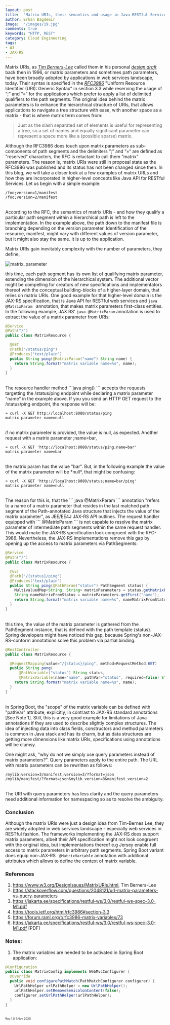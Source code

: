 ```yaml
---
layout: post
title:  "Matrix URIs, their semantics and usage in Java RESTful Services"
author: Erhan Bagdemir
image:  '/images/19.jpg'
comments: true
keywords: "HTTP, REST"
category: Cloud Engineering
tags:
- W3
- JAX-RS
---
```



Matrix URIs, as *[Tim Berners-Lee](https://www.w3.org/People/Berners-Lee/)* called them in his personal *[design draft](https://www.w3.org/DesignIssues/MatrixURIs.html)* back then in 1996, or matrix parameters and sometimes path parameters, have been broadly adopted by applications in web services landscape, today. Their syntax is specified in the *[RFC3986](https://tools.ietf.org/html/rfc3986#section-3.3)* "Uniform Resource Identifier (URI): Generic Syntax" in section 3.3 while reserving the usage of “;” and “=“ for the applications which prefer to apply a list of delimited qualifiers to the path segments. The original idea behind the matrix parameters is to enhance the hierarchical structure of URIs, that allows applications to navigate a tree structure with ease, with another space as a matrix - that is where matrix term comes from:

> Just as the slash separated set of elements is useful for representing a tree, so a set of names and equally significant parameter can represent a space more like a (possible sparse) matrix.

Although the RFC3986 does touch upon matrix parameters as sub-components of path segments and the delimiters “;” and “=“ are defined as “reserved” characters, the RFC is reluctant to call them “matrix” parameters. The reason is, matrix URIs were still in proposal state as the RFC3986 was published and its status has not been changed since then. In this blog, we will take a closer look at a few examples of matrix URLs and how they are incorporated in higher-level concepts like Java API for RESTful Services. Let us begin with a simple example:

```shell
/foo;version=1/manifest
/foo;version=2/manifest
```
<br/>
According to the RFC, the semantics of matrix URIs - and how they qualify a particular path segment within a hierarchical path is left to the implementation. In the example above, the path down to the manifest file is branching depending on the version parameter. Identification of the resource, manifest, might vary with different values of version parameter, but it might also stay the same. It is up to the application.

Matrix URIs gain inevitably complexity with the number of parameters, they define,

![matrix_parameter](https://user-images.githubusercontent.com/1160613/97791717-ae3ab880-1bd5-11eb-886e-3529d38b091e.jpg)

this time, each path segment has its own list of qualifying matrix parameter, extending the dimension of the hierarchical system. The additional vector might be compelling for creators of new specifications and implementators thereof with the conceptual building-blocks of a higher-layer domain, that relies on matrix URIs. One good example for that higher-level domain is the JAX-RS specification, that is Java API for RESTful web services and ```java @MatrixParam ``` annotation, that makes matrix parameters first-class entities. In the following example, JAX RS' ``` java @MatrixParam ``` annotation is used to extract the value of a matrix parameter from URIs: 

```java
@Service
@Path("/")
public class MatrixResource {

  @GET
  @Path("/status/ping")
  @Produces("text/plain")
  public String ping(@MatrixParam("name") String name) {
    return String.format("matrix variable name=%s", name);
  }
}

``` 
<br/>
The resource handler method ```java ping() ``` accepts the requests targetting the /status/ping endpoint while declaring a matrix parameter "name" in the example above. If you you send an HTTP GET request to the /status/ping endpoint, the response will be: 

```shell 
➜ curl -X GET http://localhost:8080/status/ping
matrix parameter name=null
```
<br/>
if no matrix parameter is provided, the value is null, as expected. Another request with a matrix parameter ;name=bar,

```shell
➜ curl -X GET 'http://localhost:8080/status/ping;name=bar'
matrix parameter name=bar
```
<br/>
the matrix param has the value "bar". But, in the following example the value of the matrix parameter will be *null*, that might be confusing:

```shell 
➜ curl -X GET 'http://localhost:8080/status;name=bar/ping'
matrix parameter name=null
```
<br/>
The reason for this is, that the ``` java @MatrixParam ``` annotation "refers to a name of a matrix parameter that resides in the last matched path segment of the Path-annotated Java structure that injects the value of the matrix parameter", as JEE/EE4J JAX-RS API outlines. The request handler equipped with ``` @MatrixParam ``` is not capable to resolve the matrix parameter of intermediate path segments within the same request handler. This would make the JAX-RS specification look congruent with the RFC-3986. Nevertheless, the JAX-RS implementations remove this gap by opening up the access to matrix parameters via PathSegments: 

```java
@Service
@Path("/")
public class MatrixResource {

  @GET
  @Path("/{status}/ping")
  @Produces("text/plain")
  public String ping(@PathParam("status") PathSegment status) {
    MultivaluedMap<String, String> matrixParameters = status.getMatrixParameters();
    String nameMatrixFromStatus = matrixParameters.getFirst("name");
    return String.format("matrix variable name=%s", nameMatrixFromStatus);
  }
}
```
<br/>
this time, the value of the matrix parameter is gathered from the PathSegment instance, that is defined with the path template {status}. Spring developers might have noticed this gap, because Spring's non-JAX-RS-conform annotations solve this problem via partial binding:

```java
@RestController
public class MatrixResource {

  @RequestMapping(value="/{status}/ping", method=RequestMethod.GET)
  public String pong(
      @PathVariable("status") String status,
      @MatrixVariable(name="name", pathVar="status", required=false) String name) {
    return String.format("matrix variable name=%s", name);
  }
}
``` 
<br/>
In Spring Boot, the "scope" of the matrix variable can be defined with "pathVar" attribute, explicitly, in contrast to JAX-RS standard annotations [See Note 1]. Still, this is a very good example for limitations of Java annotations if they are used to describe slightly complex structures. The idea of injecting data into class fields, constructors and method parameters is common in Java stack and has its charm, but as data structures are getting more dimensions like matrix URIs, specifications using annotations will be clumsy. 


One might ask, "why do not we simply use query parameters instead of matrix parameters?". Query parameters apply to the entire path. The URL with matrix parameters can be rewritten as follows: 

```shell 
/mylib;version=3/manifest;version=2/?format=json
/mylib/manifest/?format=json&mylib_version=3&manifest_version=2
```
<br/>
The URI with query parameters has less clarity and the query parameters need additional information for namespacing so as to resolve the ambiguity. 

### Conclusion

Although the matrix URIs were just a design idea from Tim-Bernes Lee, they are widely adopted in web services landscape - especially web services in RESTful fashion. The frameworks implementing the JAX-RS does support matrix parameters, albeit their API specification might not look congruent with the original idea, but implementations thereof e.g Jersey enable full access to matrix parameters in arbitrary path segments. Spring Boot variant does equip non-JAX-RS ``` @MatrixVariable``` annotation with additional attributes which allows to define the context of matrix variable.  


### References

1. https://www.w3.org/DesignIssues/MatrixURIs.html, Tim Berners-Lee
2. https://stackoverflow.com/questions/2048121/url-matrix-parameters-vs-query-parameters
3. https://jakarta.ee/specifications/restful-ws/3.0/restful-ws-spec-3.0-M1.pdf
4. https://tools.ietf.org/html/rfc3986#section-3.3
5. https://forum.raml.org/t/rfc3986-matrix-variables/73
6. https://jakarta.ee/specifications/restful-ws/3.0/restful-ws-spec-3.0-M1.pdf [PDF]

### Notes:

1. The matrix variables are needed to be activated in Spring Boot application: 

```java
@Configuration
public class MatrixConfig implements WebMvcConfigurer {
  @Override
  public void configurePathMatch(PathMatchConfigurer configurer) {
    UrlPathHelper urlPathHelper = new UrlPathHelper();
    urlPathHelper.setRemoveSemicolonContent(false);
    configurer.setUrlPathHelper(urlPathHelper);
  }
}
```

<br/>
<div style="font-size:9px; font-color:#EFEFEF; ">Rev 1.0 1.Nov 2020</div>
